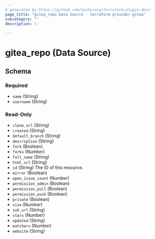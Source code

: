 ```yaml
---
# generated by https://github.com/hashicorp/terraform-plugin-docs
page_title: "gitea_repo Data Source - terraform-provider-gitea"
subcategory: ""
description: |-
  
---
```


# gitea_repo (Data Source)





<!-- schema generated by tfplugindocs -->
## Schema

### Required

- `name` (String)
- `username` (String)

### Read-Only

- `clone_url` (String)
- `created` (String)
- `default_branch` (String)
- `description` (String)
- `fork` (Boolean)
- `forks` (Number)
- `full_name` (String)
- `html_url` (String)
- `id` (String) The ID of this resource.
- `mirror` (Boolean)
- `open_issue_count` (Number)
- `permission_admin` (Boolean)
- `permission_pull` (Boolean)
- `permission_push` (Boolean)
- `private` (Boolean)
- `size` (Number)
- `ssh_url` (String)
- `stars` (Number)
- `updated` (String)
- `watchers` (Number)
- `website` (String)



